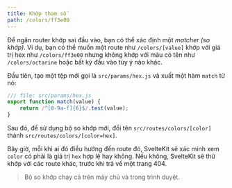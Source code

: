 ```yaml
---
title: Khớp tham số
path: /colors/ff3e00
---
```


Để ngăn router khớp sai đầu vào, bạn có thể xác định một _matcher_ _(so khớp)_. Ví dụ, bạn có thể muốn một route như `/colors/[value]` khớp với giá trị hex như `/colors/ff3e00` nhưng không khớp với màu có tên như `/colors/octarine` hoặc bất kỳ đầu vào tùy ý nào khác.

Đầu tiên, tạo một tệp mới gọi là `src/params/hex.js` và xuất một hàm `match` từ nó:

```js
/// file: src/params/hex.js
export function match(value) {
	return /^[0-9a-f]{6}$/.test(value);
}
```

Sau đó, để sử dụng bộ so khớp mới, đổi tên `src/routes/colors/[color]` thành `src/routes/colors/[color=hex]`.

Bây giờ, mỗi khi ai đó điều hướng đến route đó, SvelteKit sẽ xác minh xem `color` có phải là giá trị `hex` hợp lệ hay không. Nếu không, SvelteKit sẽ thử khớp với các route khác, trước khi trả về một trang 404.

> Bộ so khớp chạy cả trên máy chủ và trong trình duyệt.
